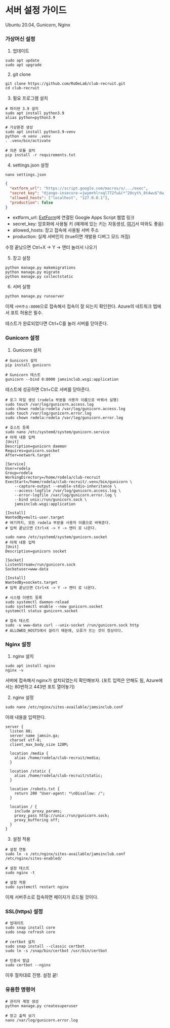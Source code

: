 # 서버 설정 가이드

Ubuntu 20.04, Gunicorn, Nginx

### 가상머신 설정

1. 업데이트
```shell
sudo apt update
sudo apt upgrade
```

2. git clone
```shell
git clone https://github.com/RoDeLa6/club-recruit.git
cd club-recruit
```

3. 필요 프로그램 설치
```shell
# 파이썬 3.9 설치
sudo apt install python3.9
alias python=python3.9

# 가상환경 생성
sudo apt install python3.9-venv
python -m venv .venv
. .venv/bin/activate

# 의존 모듈 설치
pip install -r requirements.txt
```

4. settings.json 설정
```shell
nano settings.json
```
```json
{
  "extform_url": "https://script.google.com/macros/s/.../exec",
  "secret_key": "django-insecure-=jwym+hlrxql772fu&(*^20cyt%_8t4wu$^dw__v^ugbm*=+ha",
  "allowed_hosts": ["localhost", "127.0.0.1"],
  "production": false
}
```
* extform_url: [ExtForm](https://github.com/ExtForm/ExtForm)에 연결된 Google Apps Script 웹앱 링크
* secret_key: 암호화에 사용될 키 (예제에 있는 키는 자동생성, [여기](https://randomkeygen.com/)서 따와도 좋음)
* allowed_hosts: 장고 접속에 사용될 서버 주소
* production: 실제 서버인지 (true이면 개발용 디버그 모드 꺼짐)

수정 끝났으면 Ctrl+X -> Y -> 엔터 눌러서 나오기

5. 장고 설정
```shell
python manage.py makemigrations
python manage.py migrate
python manage.py collectstatic
```

6. 서버 실행
```shell
python manage.py runserver
```
이제 `서버주소:8000`으로 접속해서 접속이 잘 되는지 확인한다. Azure의 네트워크 탭에서 포트 허용은 필수.

테스트가 완료되었다면 Ctrl+C를 눌러 서버를 닫아준다.

### Gunicorn 설정

1. Gunicorn 설치
```shell
# Gunicorn 설치
pip install gunicorn

# Gunicorn 테스트
gunicorn --bind 0:8000 jamsinclub.wsgi:application
````
테스트에 성공하면 Ctrl+C로 서버를 닫아준다.


```shell
# 로그 파일 생성 (rodela 부분을 사용자 이름으로 바꿔서 실행)
sudo touch /var/log/gunicorn.access.log
sudo chown rodela:rodela /var/log/gunicorn.access.log
sudo touch /var/log/gunicorn.error.log
sudo chown rodela:rodela /var/log/gunicorn.error.log

# 호스트 등록
sudo nano /etc/systemd/system/gunicorn.service
# 아래 내용 입력
[Unit]
Description=gunicorn daemon
Requires=gunicorn.socket
After=network.target

[Service]
User=rodela
Group=rodela
WorkingDirectory=/home/rodela/club-recruit
ExecStart=/home/rodela/club-recruit/.venv/bin/gunicorn \
    --capture-output --enable-stdio-inheritance \
    --access-logfile /var/log/gunicorn.access.log \
    --error-logfile /var/log/gunicorn.error.log \
    --bind unix:/run/gunicorn.sock \
    jamsinclub.wsgi:application
    
[Install]
WantedBy=multi-user.target
# 여기까지, 모든 rodela 부분을 사용자 이름으로 바꿔준다.
# 입력 끝났으면 Ctrl+X -> Y -> 엔터 로 나온다.

sudo nano /etc/systemd/system/gunicorn.socket
# 아래 내용 입력
[Unit]
Description=gunicorn socket

[Socket]
ListenStream=/run/gunicorn.sock
Socketuser=www-data

[Install]
WantedBy=sockets.target
# 입력 끝났으면 Ctrl+X -> Y -> 엔터 로 나온다.

# 시스템 이벤트 등록
sudo systemctl daemon-reload
sudo systemctl enable --now gunicorn.socket
systemctl status gunicorn.socket

# 접속 테스트
sudo -u www-data curl --unix-socket /run/gunicorn.sock http
# ALLOWED_HOSTS에서 걸리기 때문에, 오류가 뜨는 것이 정상이다.
```

### Nginx 설정

1. nginx 설치
```shell
sudo apt install nginx
nginx -v
```
서버에 접속해서 nginx가 설치되었는지 확인해보자. (포트 입력은 안해도 됨, Azure에서는 80번하고 443번 포트 열어놓기)

2. nginx 설정
```shell
sudo nano /etc/nginx/sites-available/jamsinclub.conf
```
아래 내용을 입력한다.
```
server {
  listen 80;
  server_name jamsin.ga;
  charset utf-8;
  client_max_body_size 128M;

  location /media {
    alias /home/rodela/club-recruit/media;
  }

  location /static {
    alias /home/rodela/club-recruit/static;
  }

  location /robots.txt {
    return 200 "User-agent: *\nDisallow: /";
  }

  location / {
    include proxy_params;
    proxy_pass http://unix:/run/gunicorn.sock;
    proxy_buffering off;
  }
}
```

3. 설정 적용
```shell
# 설정 연동
sudo ln -s /etc/nginx/sites-available/jamsinclub.conf /etc/nginx/sites-enabled/

# 설정 테스트
sudo nginx -t

# 설정 적용
sudo systemctl restart nginx
```
이제 서버주소로 접속하면 페이지가 로드될 것이다.

### SSL(https) 설정
```shell
# 업데이트
sudo snap install core
sudo snap refresh core

# certbot 설치
sudo snap install --classic certbot
sudo ln -s /snap/bin/certbot /usr/bin/certbot

# 인증서 발급
sudo certbot --nginx
```
이후 절차대로 진행. 설정 끝!

### 유용한 명령어
```shell
# 관리자 계정 생성
python manage.py createsuperuser

# 장고 출력 보기
nano /var/log/gunicorn.error.log
```
